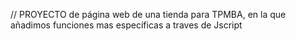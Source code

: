 // PROYECTO de página web de una tienda para TPMBA, en la que añadimos funciones mas específicas a traves de Jscript

